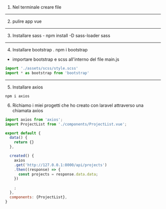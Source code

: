 1. Nel terminale creare file
---
2. pulire app vue
---
3. Installare sass - npm install -D sass-loader sass
---
4. Installare bootstrap . npm i bootstrap
 - importare bootstrap e scss all'interno del file main.js

 ```js
 import './assets/scss/style.scss'
 import * as bootstrap from 'bootstrap'

 ```
---

5. Installare axios 

```
npm i axios
```

6. Richiamo i miei progetti che ho creato con laravel attraverso una chiamata axios 

```js
import axios from 'axios';
import ProjectList from './components/ProjectList.vue';

export default {
  data() {
    return {}  
  },

  created() {
    axios
    .get('http://127.0.0.1:8000/api/projects')
    .then((response) => {
      const projects = response.data.data;
    })
   
    ;
  },
  components: {ProjectList},
}
```